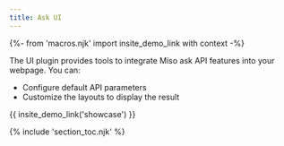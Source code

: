 ```yaml
---
title: Ask UI
---
```


{%- from 'macros.njk' import insite_demo_link with context -%}

The UI plugin provides tools to integrate Miso ask API features into your webpage. You can:

* Configure default API parameters
* Customize the layouts to display the result

{{ insite_demo_link('showcase') }}

{% include 'section_toc.njk' %}
